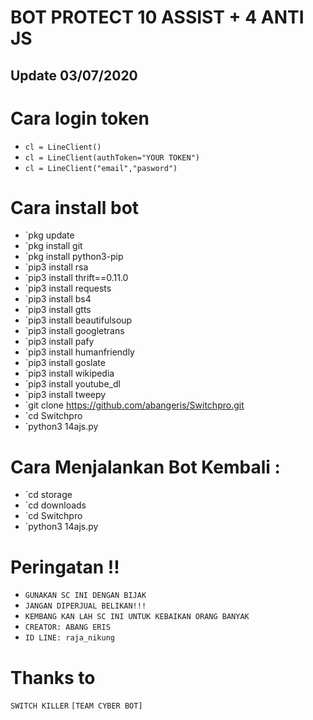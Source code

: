 # BOT PROTECT 10 ASSIST + 4 ANTI JS

## Update 03/07/2020

# Cara login token

- `cl = LineClient()`
- `cl = LineClient(authToken="YOUR TOKEN")`
- `cl = LineClient("email","pasword")`

# Cara install bot

- `pkg update
- `pkg install git
- `pkg install python3-pip
- `pip3 install rsa
- `pip3 install thrift==0.11.0
- `pip3 install requests
- `pip3 install bs4
- `pip3 install gtts
- `pip3 install beautifulsoup
- `pip3 install googletrans
- `pip3 install pafy
- `pip3 install humanfriendly
- `pip3 install goslate
- `pip3 install wikipedia
- `pip3 install youtube_dl
- `pip3 install tweepy
- `git clone https://github.com/abangeris/Switchpro.git
- `cd Switchpro
- `python3 14ajs.py

# Cara Menjalankan Bot Kembali :

- `cd storage
- `cd downloads
- `cd Switchpro
- `python3 14ajs.py

# Peringatan !!
- `GUNAKAN SC INI DENGAN BIJAK`
- `JANGAN DIPERJUAL BELIKAN!!!`
- `KEMBANG KAN LAH SC INI UNTUK KEBAIKAN ORANG BANYAK`
- `CREATOR: ABANG ERIS`
- `ID LINE: raja_nikung`

# Thanks to 

   `SWITCH KILLER`
`[TEAM CYBER BOT]`
